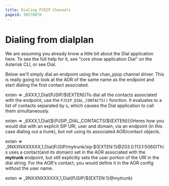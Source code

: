 ```yaml
---
title: Dialing PJSIP Channels
pageid: 30278070
---
```


Dialing from dialplan
=====================

We are assuming you already know a little bit about the Dial application here. To see the full help for it, see "core show application Dial" on the Asterisk CLI, or see Dial.

Below we'll simply dial an endpoint using the chan\_pjsip channel driver. This is really going to look at the AOR of the same name as the endpoint and start dialing the first contact associated.

exten => \_6XXX,1,Dial(PJSIP/${EXTEN})To dial all the contacts associated with the endpoint, use the `PJSIP_DIAL_CONTACTS()` function. It evaluates to a list of contacts separated by `&`, which causes the Dial application to call them simultaneously.

exten => \_6XXX,1,Dial(${PJSIP\_DIAL\_CONTACTS(${EXTEN})})Heres how you would dial with an explicit SIP URI, user and domain, via an endpoint (in this case dialing out a trunk), but not using its associated AOR/contact objects.

exten => \_9NXXNXXXXXX,1,Dial(PJSIP/mytrunk/sip:${EXTEN:1}@203.0.113.1:5060)This uses a contact(and its domain) set in the AOR associated with the **mytrunk** endpoint, but still explicitly sets the user portion of the URI in the dial string. For the AOR's contact, you would define it in the AOR config without the user name.

exten => \_9NXXNXXXXXX,1,Dial(PJSIP/${EXTEN:1}@mytrunk)